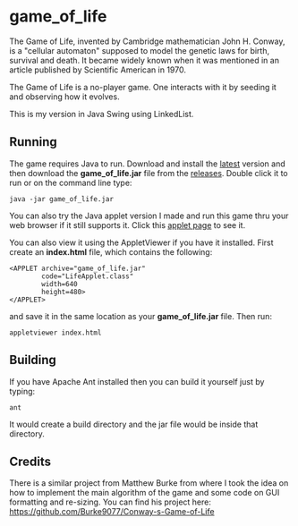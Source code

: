 # game_of_life

The Game of Life, invented by Cambridge mathematician John H. Conway, is a "cellular automaton" supposed to model the genetic laws for birth, survival and death. It became widely known when it was mentioned in an article published by Scientific American in 1970.

The Game of Life is a no-player game. One interacts with it by seeding it and observing how it evolves.

This is my version in Java Swing using LinkedList. 

## Running
The game requires Java to run. Download and install  the [latest](https://java.com/en/download/) version and then download the **game_of_life.jar** file from the [releases](https://github.com/bycomputing/game_of_life/releases/latest). Double click it to run or on the command line type:

    java -jar game_of_life.jar

You can also try the Java applet version I made and run this game thru your web browser if it still supports it. Click this [applet page](https://dl.dropboxusercontent.com/s/c2pj7hgn57e5px6/index.html) to see it.

You can also view it using the  AppletViewer if you have it installed. First create an **index.html** file, which contains the following:

    <APPLET archive="game_of_life.jar"
            code="LifeApplet.class"
            width=640
            height=480>
    </APPLET>
and save it in the same location as your **game_of_life.jar** file. Then run:

    appletviewer index.html
    
## Building
If you have Apache Ant installed then you can build it yourself just by typing:

    ant
It would create a build directory and the jar file would be inside that directory.

## Credits
There is a similar project from Matthew Burke from where I took the idea on how to implement the main algorithm of the game and some code on GUI formatting and re-sizing. You can find his project here: https://github.com/Burke9077/Conway-s-Game-of-Life
